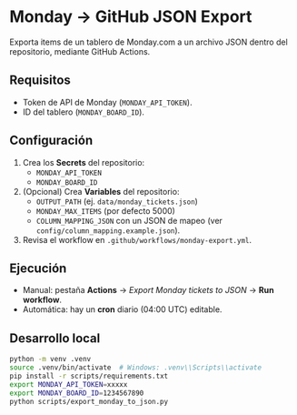 # Monday → GitHub JSON Export

Exporta items de un tablero de Monday.com a un archivo JSON dentro del repositorio, mediante GitHub Actions.

## Requisitos
- Token de API de Monday (`MONDAY_API_TOKEN`).
- ID del tablero (`MONDAY_BOARD_ID`).

## Configuración
1. Crea los **Secrets** del repositorio:
   - `MONDAY_API_TOKEN`
   - `MONDAY_BOARD_ID`
2. (Opcional) Crea **Variables** del repositorio:
   - `OUTPUT_PATH` (ej. `data/monday_tickets.json`)
   - `MONDAY_MAX_ITEMS` (por defecto 5000)
   - `COLUMN_MAPPING_JSON` con un JSON de mapeo (ver `config/column_mapping.example.json`).
3. Revisa el workflow en `.github/workflows/monday-export.yml`.

## Ejecución
- Manual: pestaña **Actions** → *Export Monday tickets to JSON* → **Run workflow**.
- Automática: hay un **cron** diario (04:00 UTC) editable.

## Desarrollo local
```bash
python -m venv .venv
source .venv/bin/activate  # Windows: .venv\\Scripts\\activate
pip install -r scripts/requirements.txt
export MONDAY_API_TOKEN=xxxxx
export MONDAY_BOARD_ID=1234567890
python scripts/export_monday_to_json.py
